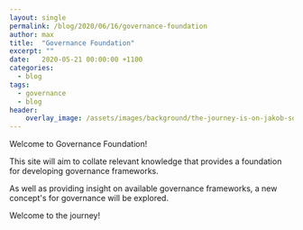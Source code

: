 ```yaml
---
layout: single
permalink: /blog/2020/06/16/governance-foundation
author: max
title:  "Governance Foundation"
excerpt: ""
date:   2020-05-21 00:00:00 +1100
categories:
  - blog
tags:
  - governance
  - blog
header:
    overlay_image: /assets/images/background/the-journey-is-on-jakob-soby-zQe1wEsW3W4-unsplash.jpg  
---
```


Welcome to Governance Foundation!

This site will aim to collate relevant knowledge that provides a foundation for developing governance frameworks.

As well as providing insight on available governance frameworks, a new concept's for governance will be explored.

Welcome to the journey!
